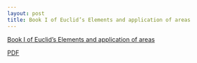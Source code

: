 ```yaml
---
layout: post
title: Book I of Euclid’s Elements and application of areas
---
```


[Book I of Euclid’s Elements and application of areas](/LaTeX/euclidI/)

[PDF](/LaTeX/euclidI/euclidI.pdf)